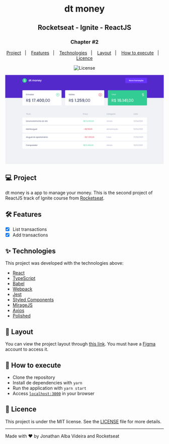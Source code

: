 <h1 align="center">dt money</h1>
<h2 align="center">Rocketseat - Ignite - ReactJS</h2>

<h3 align="center">Chapter #2</h3>
<p align="center">
  <a href="#-Project">Project</a>&nbsp;&nbsp;&nbsp;|&nbsp;&nbsp;&nbsp;
  <a href="#hammer_and_wrench-Features">Features</a>&nbsp;&nbsp;&nbsp;|&nbsp;&nbsp;&nbsp;
  <a href="#-Technologies">Technologies</a>&nbsp;&nbsp;&nbsp;|&nbsp;&nbsp;&nbsp;
  <a href="#-Layout">Layout</a>&nbsp;&nbsp;&nbsp;|&nbsp;&nbsp;&nbsp;
  <a href="#-How-to-execute">How to execute</a>&nbsp;&nbsp;&nbsp;|&nbsp;&nbsp;&nbsp;
  <a href="#-Licence">Licence</a>
</p>

<p align="center">
  <img alt="License" src="https://img.shields.io/static/v1?label=license&message=MIT&color=069446&labelColor=000000">
</p>

<img align="center" src=".github/images/dtmoney-project.png" slt="to.do" />

## 💻 Project

dt money is a app to manage your money. This is the second project of ReactJS track of Ignite course from [Rocketseat](https://rocketseat.com.br/).

## :hammer_and_wrench: Features

- [x] List transactions
- [x] Add transactions

## ✨ Technologies

This project was developed with the technologies above:

- [React](https://reactjs.org)
- [TypeScript](https://www.typescriptlang.org)
- [Babel](https://babeljs.io)
- [Webpack](https://webpack.js.org)
- [Jest](https://jestjs.io)
- [Styled Components](https://styled-components.com)
- [MirageJS](https://miragejs.com)
- [Axios](https://axios-http.com)
- [Polished](https://polished.js.org)

## 🔖 Layout

You can view the project layout through [this link](https://www.figma.com/file/DZx1UwdWzm3ivFQAo3rkq4/dtmoney-Ignite). You must have a [Figma](http://figma.com) account to access it.

## 🚀 How to execute

- Clone the repository
- Install de dependencies with `yarn`
- Run the application with `yarn start`
- Access [`localhost:3000`](http://localhost:3000) in your browser

## 📄 Licence

This project is under the MIT license. See the [LICENSE](./LICENSE) file for more details.

---

Made with ♥ by Jonathan Alba Videira and Rocketseat
